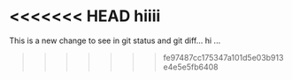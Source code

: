 <<<<<<< HEAD
hiiii
=======

This is a new change to see in git status and git diff...
hi ...
>>>>>>> fe97487cc175347a101d5e03b913e4e5e5fb6408
